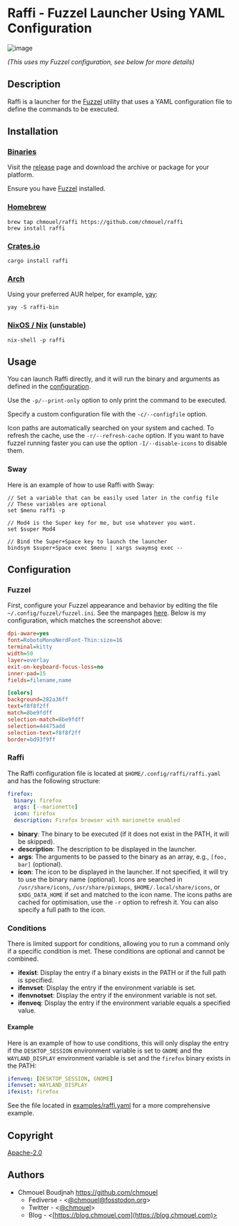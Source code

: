 # Raffi - Fuzzel Launcher Using YAML Configuration

![image](https://github.com/chmouel/raffi/assets/98980/04d6af0f-2a80-47d5-a2ec-95443a629305)

*(This uses my Fuzzel configuration, see below for more details)*

## Description

Raffi is a launcher for the [Fuzzel](https://codeberg.org/dnkl/fuzzel) utility
that uses a YAML configuration file
to define the commands to be executed.

## Installation

### [Binaries](https://github.com/chmouel/raffi/releases)

Visit the [release](https://github.com/chmouel/raffi/releases) page and download the archive or package for your platform.

Ensure you have [Fuzzel](https://codeberg.org/dnkl/fuzzel) installed.

### [Homebrew](https://homebrew.sh)

```shell
brew tap chmouel/raffi https://github.com/chmouel/raffi
brew install raffi
```

### [Crates.io](https://crates.io/crates/raffi)

```shell
cargo install raffi
```

### [Arch](https://aur.archlinux.org/packages/raffi-bin)

Using your preferred AUR helper, for example, [yay](https://github.com/Jguer/yay):

```shell
yay -S raffi-bin
```

### [NixOS / Nix](https://nixos.org) (unstable)

```shell
nix-shell -p raffi
```

## Usage

You can launch Raffi directly, and it will run the binary and arguments as defined in the [configuration](#configuration).

Use the `-p/--print-only` option to only print the command to be executed.

Specify a custom configuration file with the `-c/--configfile` option.

Icon paths are automatically searched on your system and cached. To refresh the
cache, use the `-r/--refresh-cache` option. If you want to have fuzzel running
faster you can use the option `-I/--disable-icons` to disable them.

### Sway

Here is an example of how to use Raffi with Sway:

```config
// Set a variable that can be easily used later in the config file
// These variables are optional
set $menu raffi -p

// Mod4 is the Super key for me, but use whatever you want.
set $super Mod4

// Bind the Super+Space key to launch the launcher
bindsym $super+Space exec $menu | xargs swaymsg exec --
```

## Configuration

### Fuzzel

First, configure your Fuzzel appearance and behavior by editing the file `~/.config/fuzzel/fuzzel.ini`. See the manpages [here](https://man.archlinux.org/man/fuzzel.ini.5.en). Below is my configuration, which matches the screenshot above:

```ini
dpi-aware=yes
font=RobotoMonoNerdFont-Thin:size=16
terminal=kitty
width=50
layer=overlay
exit-on-keyboard-focus-loss=no
inner-pad=15
fields=filename,name

[colors]
background=282a36ff
text=f8f8f2ff
match=8be9fdff
selection-match=8be9fdff
selection=44475add
selection-text=f8f8f2ff
border=bd93f9ff
```

### Raffi

The Raffi configuration file is located at `$HOME/.config/raffi/raffi.yaml` and has the following structure:

```yaml
firefox:
  binary: firefox
  args: [--marionette]
  icon: firefox
  description: Firefox browser with marionette enabled
```

- **binary**: The binary to be executed (if it does not exist in the PATH, it will be skipped).
- **description**: The description to be displayed in the launcher.
- **args**: The arguments to be passed to the binary as an array, e.g., `[foo, bar]` (optional).
- **icon**: The icon to be displayed in the launcher. If not specified, it will
  try to use the binary name (optional). Icons are searched in
  `/usr/share/icons`, `/usr/share/pixmaps`, `$HOME/.local/share/icons`, or
  `$XDG_DATA_HOME` if set and matched to the icon name. The icons paths are
  cached for optimisation, use the `-r` option to refresh it. You can also
  specify a full path to the icon.

### Conditions

There is limited support for conditions, allowing you to run a command only if a specific condition is met. These conditions are optional and cannot be combined.

- **ifexist**: Display the entry if a binary exists in the PATH or if the full path is specified.
- **ifenvset**: Display the entry if the environment variable is set.
- **ifenvnotset**: Display the entry if the environment variable is not set.
- **ifenveq**: Display the entry if the environment variable equals a specified value.

#### Example

Here is an example of how to use conditions, this will only display the entry
if the `DESKTOP_SESSION` environment variable is set to `GNOME` and the
`WAYLAND_DISPLAY` environment variable is set and the `firefox` binary exists
in the PATH:

```yaml
ifenveq: [DESKTOP_SESSION, GNOME]
ifenvset: WAYLAND_DISPLAY
ifexist: firefox
```

See the file located in [examples/raffi.yaml](./examples/raffi.yaml) for a more comprehensive example.

## Copyright

[Apache-2.0](./LICENSE)

## Authors

- Chmouel Boudjnah <https://github.com/chmouel>
  - Fediverse - <[@chmouel@fosstodon.org](https://fosstodon.org/@chmouel)>
  - Twitter - <[@chmouel](https://twitter.com/chmouel)>
  - Blog - <[https://blog.chmouel.com](https://blog.chmouel.com)>
